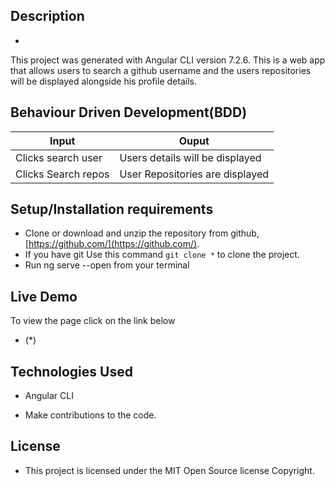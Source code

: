 ## Description
- 
This project was generated with Angular CLI version 7.2.6. 
This is a web app that allows users to search a github username and the users repositories will be displayed alongside his profile details.

## Behaviour Driven Development(BDD)


| Input                        | Ouput                                                                                            |
|--------------------------    |----------------------------------------------------------------------------------------------    |
| Clicks search user    | Users details will be displayed                  |
| Clicks Search repos         | User Repositories are displayed             |


## Setup/Installation requirements


- Clone  or download and unzip the repository from github, 
[https://github.com/](https://github.com/).
- If you have git Use this command `git clone *` to clone the project.
- Run ng serve --open  from your terminal

## Live Demo
To view the page click on the link below
* (*)

## Technologies Used
- Angular CLI

- Make contributions to the code.

## License
- This project is licensed under the MIT Open Source license Copyright.
